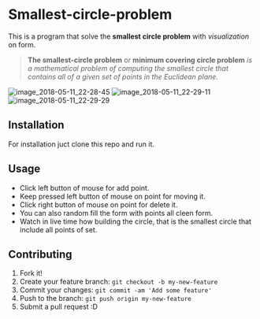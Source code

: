 # Smallest-circle-problem
This is a program that solve the **smallest circle problem** with *visualization* on form.

>**The smallest-circle problem** or **minimum covering circle problem** *is a mathematical problem of computing the smallest circle that contains all of a given set of points in the Euclidean plane.*

![image_2018-05-11_22-28-45](https://user-images.githubusercontent.com/24542102/39943384-56ad98fe-556b-11e8-9fdb-f0c6ca9c14a7.png)
![image_2018-05-11_22-29-11](https://user-images.githubusercontent.com/24542102/39943385-56cc91f0-556b-11e8-8d59-95ac70acb99e.png)
![image_2018-05-11_22-29-29](https://user-images.githubusercontent.com/24542102/39943386-56ecd1cc-556b-11e8-86aa-a65f0b399a8b.png)

## Installation
For installation juct clone this repo and run it.

## Usage
* Click left button of mouse for add point.
* Keep pressed left button of mouse on point for moving it.
* Click right button of mouse on point for delete it.
* You can also random fill the form with points all cleen form.
* Watch in live time how building the circle, that is the smallest circle that include all points of set.

## Contributing
1. Fork it!
2. Create your feature branch: `git checkout -b my-new-feature`
3. Commit your changes: `git commit -am 'Add some feature'`
4. Push to the branch: `git push origin my-new-feature`
5. Submit a pull request :D
